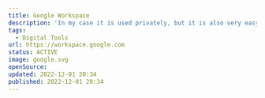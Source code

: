 ```yaml
---
title: Google Workspace
description: 'In my case it is used privately, but it is also very easy to set up for small to large organizations.'
tags:
  - Digital Tools
url: https://workspace.google.com
status: ACTIVE
image: google.svg
openSource:
updated: 2022-12-01 20:34
published: 2022-12-01 20:34
---
```

